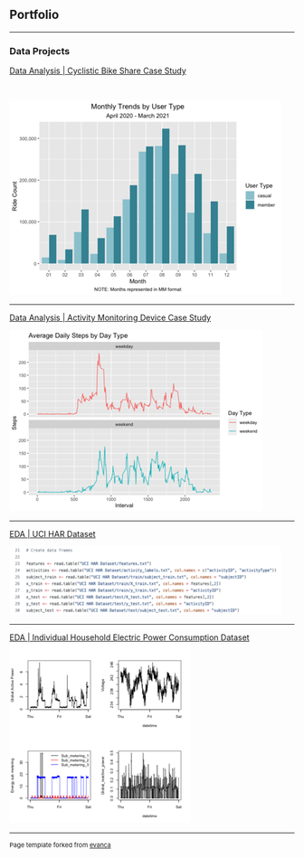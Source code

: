 ## Portfolio

---

### Data Projects 

[Data Analysis | Cyclistic Bike Share Case Study](/bikesharing)
<p>&nbsp;</p>
<img src="images/cyclistic_graph.png?raw=true"/>

---
[Data Analysis | Activity Monitoring Device Case Study](/healthdata)

<img src="images/fitbit.png?raw=true"/>

---
[EDA | UCI HAR Dataset](/EDA_tidydata)

<img src="images/uci_har.png?raw=true"/>

---
[EDA | Individual Household Electric Power Consumption Dataset](/EDA_project1)
<img src="images/EDA_project1.png?raw=true"/>

---
<p style="font-size:11px">Page template forked from <a href="https://github.com/evanca/quick-portfolio">evanca</a></p>
<!-- Remove above link if you don't want to attibute -->
